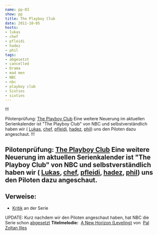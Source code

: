 ```yaml
---
name: pp-03
show: pp
title: The Playboy Club
date: 2011-10-05
hosts:
- lukas
- chef
- pfleidi
- hadez
- phil
tags:
- abgesetzt
- cancelled
- Drama
- mad men
- NBC
- nbc
- playboy club
- Sixties
- sixties
---
```

!!!

 Pilotenprüfung: [The Playboy Club](http://www.imdb.com/title/tt1797475/)
Eine weitere Neuerung im aktuellen Serienkalender ist "The Playboy Club" von NBC und selbstverständlich haben wir ( [Lukas](http://twitter.com/blubser), [chef](http://twitter.com/grischder), [pfleidi](http://twitter.com/pfleidi), [hadez](http://twitter.com/hdznrrd), [phil](http://twitter.com/philgrooves)) uns den Piloten dazu angeschaut.
!!!

## Pilotenprüfung: [The Playboy Club](http://www.imdb.com/title/tt1797475/) Eine weitere Neuerung im aktuellen Serienkalender ist "The Playboy Club" von NBC und selbstverständlich haben wir ( [Lukas](http://twitter.com/blubser), [chef](http://twitter.com/grischder), [pfleidi](http://twitter.com/pfleidi), [hadez](http://twitter.com/hdznrrd), [phil](http://twitter.com/philgrooves)) uns den Piloten dazu angeschaut.
## Verweise:

- [Kritik](http://www.digitalspy.co.uk/ustv/s173/the-playboy-club/news/a331934/playboy-club-ban-urged-by-parents-television-council.html) an der Serie

UPDATE: Kurz nachdem wir den Piloten angeschaut haben, hat NBC die Serie schon [abgesetzt](http://www.shockya.com/news/2011/10/04/the-playboy-club-cancelled/) **Titelmelodie:**  [A New Horizon (Leveling)](http://www.jamendo.com/en/track/249252) von  [Pal Zoltan Illes](http://www.jamendo.com/en/artist/Pal_Zoltan_Illes)

